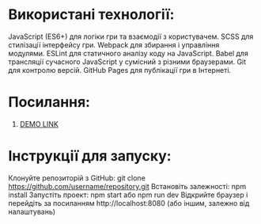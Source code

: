 # Використані технології:
JavaScript (ES6+) для логіки гри та взаємодії з користувачем.
SCSS для стилізації інтерфейсу гри.
Webpack для збирання і управління модулями.
ESLint для статичного аналізу коду на JavaScript.
Babel для трансляції сучасного JavaScript у сумісний з різними браузерами.
Git для контролю версій.
GitHub Pages для публікації гри в Інтернеті.

# Посилання:
1. [DEMO LINK](https://getchards.github.io/2048_game/)
   
# Інструкції для запуску:
Клонуйте репозиторій з GitHub: git clone https://github.com/username/repository.git
Встановіть залежності: npm install
Запустіть проект: npm start або npm run dev
Відкрийте браузер і перейдіть за посиланням http://localhost:8080 (або іншим, залежно від налаштувань)
